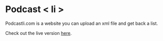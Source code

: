 # Podcast < li >

Podcastli.com is a website you can upload an xml file and get back a list.

Check out the live version [here](https://nicksocha.github.io/podcastli-com/).
